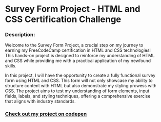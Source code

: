 # Survey Form Project - HTML and CSS Certification Challenge

### Description:

Welcome to the Survey Form Project, a crucial step on my journey to earning my FreeCodeCamp certification in HTML and CSS technologies! This hands-on project is designed to reinforce my understanding of HTML and CSS while providing me with a practical application of my newfound skills.

In this project, I will have the opportunity to create a fully functional survey form using HTML and CSS. This form will not only showcase my ability to structure content with HTML but also demonstrate my styling prowess with CSS. The project aims to test my understanding of form elements, input fields, labels, and styling techniques, offering a comprehensive exercise that aligns with industry standards.


### [Check out my project on codepen](https://codepen.io/luisfvp/pen/jOKoJqJ)





